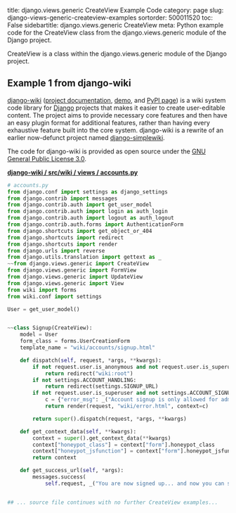 title: django.views.generic CreateView Example Code
category: page
slug: django-views-generic-createview-examples
sortorder: 500011520
toc: False
sidebartitle: django.views.generic CreateView
meta: Python example code for the CreateView class from the django.views.generic module of the Django project.


CreateView is a class within the django.views.generic module of the Django project.


## Example 1 from django-wiki
[django-wiki](https://github.com/django-wiki/django-wiki)
([project documentation](https://django-wiki.readthedocs.io/en/master/),
[demo](https://demo.django-wiki.org/),
and [PyPI page](https://pypi.org/project/django-wiki/))
is a wiki system code library for [Django](/django.html)
projects that makes it easier to create user-editable content.
The project aims to provide necessary core features and then
have an easy plugin format for additional features, rather than
having every exhaustive feature built into the core system.
django-wiki is a rewrite of an earlier now-defunct project
named [django-simplewiki](https://code.google.com/p/django-simple-wiki/).

The code for django-wiki is provided as open source under the
[GNU General Public License 3.0](https://github.com/django-wiki/django-wiki/blob/master/COPYING).

[**django-wiki / src/wiki / views / accounts.py**](https://github.com/django-wiki/django-wiki/blob/master/src/wiki/views/accounts.py)

```python
# accounts.py
from django.conf import settings as django_settings
from django.contrib import messages
from django.contrib.auth import get_user_model
from django.contrib.auth import login as auth_login
from django.contrib.auth import logout as auth_logout
from django.contrib.auth.forms import AuthenticationForm
from django.shortcuts import get_object_or_404
from django.shortcuts import redirect
from django.shortcuts import render
from django.urls import reverse
from django.utils.translation import gettext as _
~~from django.views.generic import CreateView
from django.views.generic import FormView
from django.views.generic import UpdateView
from django.views.generic import View
from wiki import forms
from wiki.conf import settings

User = get_user_model()


~~class Signup(CreateView):
    model = User
    form_class = forms.UserCreationForm
    template_name = "wiki/accounts/signup.html"

    def dispatch(self, request, *args, **kwargs):
        if not request.user.is_anonymous and not request.user.is_superuser:
            return redirect("wiki:root")
        if not settings.ACCOUNT_HANDLING:
            return redirect(settings.SIGNUP_URL)
        if not request.user.is_superuser and not settings.ACCOUNT_SIGNUP_ALLOWED:
            c = {"error_msg": _("Account signup is only allowed for administrators.")}
            return render(request, "wiki/error.html", context=c)

        return super().dispatch(request, *args, **kwargs)

    def get_context_data(self, **kwargs):
        context = super().get_context_data(**kwargs)
        context["honeypot_class"] = context["form"].honeypot_class
        context["honeypot_jsfunction"] = context["form"].honeypot_jsfunction
        return context

    def get_success_url(self, *args):
        messages.success(
            self.request, _("You are now signed up... and now you can sign in!")


## ... source file continues with no further CreateView examples...

```


